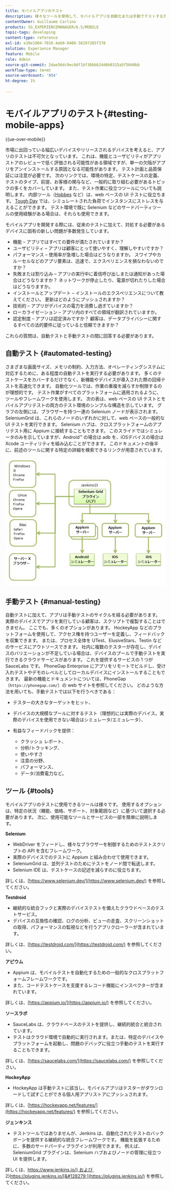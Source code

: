 ```yaml
---
title: モバイルアプリのテスト
description: 様々なツールを使用して、モバイルアプリを自動化または手動でテストする方法を説明します。
contentOwner: Guillaume Carlino
products: SG_EXPERIENCEMANAGER/6.5/MOBILE
topic-tags: developing
content-type: reference
exl-id: e10e1904-7016-4eb0-9408-36297285f378
solution: Experience Manager
feature: Mobile
role: Admin
source-git-commit: 2dae56dc9ec66f1bf36bbb24d6b0315a5f5040bb
workflow-type: tm+mt
source-wordcount: '954'
ht-degree: 1%

---
```


# モバイルアプリのテスト{#testing-mobile-apps}

{{ue-over-mobile}}

市場に出回っている幅広いデバイスやリリースされるデバイスを考えると、アプリのテストは不可欠となっています。 これは、機能とユーザビリティがアプリストアのレビューで低く評価される可能性がある領域ですが、単一の欠陥がアプリをアンインストールする原因となる可能性があります。 テスト計画と品質保証には注意が必要です。 次のリンクでは、環境の特定、テストケースの定義、テストのタイプ、前提、お客様の関与など、一般的に取り組む必要があるトピックの多くをカバーしています。 また、テスト作業に役立つツールについても説明します。 内部ツール（[Hobbes](/help/sites-developing/hobbes.md) など）は、web ベースの UI テストに役立ちます。 [Tough Day](/help/sites-developing/tough-day.md) では、シミュレートされた負荷でインスタンスにストレスを与えることができます。 テスト環境で既に Selenium などのサードパーティツールの使用経験がある場合は、それらも使用できます。

モバイルアプリを開発する際には、従来のテストに加えて、対処する必要があるデバイスに固有の新しい問題が多数発生しています。

* 機能 – アプリではすべての要件が満たされていますか？
* ユーザビリティ – アプリは顧客にとって使いやすく、理解しやすいですか？
* パフォーマンス – 使用率が急増した場合はどうなりますか。 スワイプやカルーセルなどのアプリ要素は、迅速で、エクスペリエンスを損なわないのですか？
* 失敗または割り込み – アプリの実行中に着信呼び出しまたは通知があった場合はどうなりますか？ ネットワークが停止したり、電源が切れたりした場合はどうなりますか。
* インストールとアップデート – インストールのエクスペリエンスについて教えてください。 更新はどのようにプッシュされますか？
* 技術的 – アプリがデバイスの電力を消費し過ぎていますか？
* ローカライゼーション – アプリ内のすべての領域が翻訳されていますか。
* 認定制度 – アプリは認定済みですか？ 顧客は、データプライバシーに関するすべての法的要件に従っていると信頼できますか？

これらの質問は、自動テストと手動テストの間に回答する必要があります。

## 自動テスト {#automated-testing}

さまざまな画面サイズ、メモリの制約、入力方法、オペレーティングシステムに対応するために、ある程度の自動テストを実行する必要があります。 多くのテストケースをカバーするだけでなく、新機能やデバイスが導入された際の回帰テストを高速化できます。 自動化ツールでは、作業の重複を減らすか制限するのが理想的です。 テスト作業がすべてのプラットフォームに適用されるように、ツールやフレームワークを使用します。 次の表は、web ベースの UI テストとモバイルアプリテストの両方のテスト環境のシンプルな構造を示しています。 グラフの左側には、ブラウザーを持つ一連の Selenium ノードが表示されます。 SeleniumGrid は、これらのノードのいずれかに対して、web ベースの一般的な UI テストを実行できます。 Selenium ハブは、クロスプラットフォームのアプリテスト用に Appium に接続することもできます。 このスライドではシミュレータのみを示していますが、Android™ の場合は adb を、iOSデバイスの場合は Xcode ユーティリティを組み込むことができます。 このドキュメントの後半に、前述のツールに関する特定の詳細を検索できるリンクが用意されています。

![chlimage_1](assets/chlimage_1.jpeg)

## 手動テスト {#manual-testing}

自動テストに加えて、アプリは手動テストのサイクルを経る必要があります。 実際のデバイスでアプリを実行している顧客は、スクリプトで複製することはできません。 ここでも、多くのオプションがあります。 HockeyApp などのプラットフォームを使用して、アクセス権を持つユーザーを定義し、フィードバックを収集できます。 または、プロセス全体を UTest、ElusiveStars、Testin などのサービスにアウトソースできます。 社内に複数のテスターが存在し、デバイスのバリエーションが不足している場合は、デバイスのプールで手動テストを実行できるクラウドサービスがあります。 これを提供するサービスの 1 つが SauceLabs です。 PhoneGap Enterprise にアプリをリモートでビルドし、受け入れテストやデモのレベルとしてローカルデバイスにインストールすることもできます。 最新の機能とドキュメントについては、PhoneGap （`https://phonegap.com/`）の web サイトを参照してください。 どのような方法を用いても、手動テストでは以下を行うべきである：

* テスターの大きなターゲットをヒット、
* デバイスの大規模なプールに対するテスト（理想的には実際のデバイス。実際のデバイスを使用できない場合はシミュレータ/エミュレータ）、
* 有益なフィードバックを提供：

   * クラッシュ レポート、
   * 分析/トラッキング、
   * 使いやすさ
   * 注意の分野、
   * パフォーマンス、
   * データ/消費電力など。

## ツール {#tools}

モバイルアプリのテストに使用できるツールは様々です。 使用するオプションは、特定の状況（機能、価格、サポート、対象範囲など）に基づいて選択する必要があります。 次に、使用可能なツールとサービスの一部を簡単に説明します。

**Selenium**

* WebDriver をフィードし、様々なブラウザーを制御するためのテストスクリプトの API を含むフレームワーク。
* 実際のデバイスでのテストに Appium と組み合わせて使用できます。
* SeleniumGrid は、並列テストのためにテストをノード間で転送します。
* Selenium IDE は、テストケースの記述を減らすのに役立ちます。

詳しくは、[https://www.selenium.dev/](https://www.selenium.dev/) を参照してください。

**Testdroid**

* 継続的な統合フックと実際のデバイステストを備えたクラウドベースのテストサービス。
* デバイスの互換性の確認、ログの分析、ビューの走査、スクリーンショットの取得、パフォーマンスの監視などを行うアプリクローラーが含まれています。

詳しくは、[https://testdroid.com/](https://testdroid.com/) を参照してください。

**アピウム**

* Appium は、モバイルテストを自動化するための一般的なクロスプラットフォームフレームワークです。
* また、コードテストケースを支援するレコード機能にインスペクターが含まれています。

詳しくは、[https://appium.io/](https://appium.io/) を参照してください。

**ソースラボ**

* SauceLabs は、クラウドベースのテストを提供し、継続的統合と統合されています。
* テストはクラウド環境で自動的に実行されます。または、特定のデバイスやプラットフォームを起動し、問題のデバッグに役立つ手動のテストを実行することもできます。

詳しくは、[https://saucelabs.com/](https://saucelabs.com/) を参照してください。

<!-- **AppTestNow**

* An outsourcing service that tests your mobile apps.
* Included is a large pool of devices and offers a wide range of types of testing: performance, quality, functional, certification, localization, data consumption, and so on.

For more information, see [https://apptestnow.com/](https://apptestnow.com/). -->

**HockeyApp**

* HockeyApp は手動テストに該当し、モバイルアプリはテスターがダウンロードして試すことができる個人用アプリストアにプッシュされます。

詳しくは、[https://hockeyapp.net/features/](https://hockeyapp.net/features/) を参照してください。

**ジェンキンス**

* テストツールではありませんが、Jenkins は、自動化されたテストのバックボーンを提供する継続的な統合フレームワークです。 機能を拡張するために、多数のサードパーティプラグインが利用できます。 例えば、SeleniumGrid プラグインは、Selenium ハブおよびノードの管理に役立つ UI を提供します。

詳しくは、[https://www.jenkins.io/&rbrace; および &#x200B;](https://www.jenkins.io/)2&rbrace;https://plugins.jenkins.io/[&#128279;](https://plugins.jenkins.io/) を参照してください。
